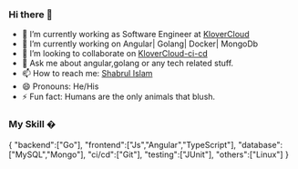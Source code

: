 ### Hi there 👋

- 🔭 I’m currently working as Software Engineer at <a href="https://klovercloud.com/" rel="nofollow">KloverCloud</a>
- 🌱 I’m currently working on Angular| Golang| Docker| MongoDb
- 👯 I’m looking to collaborate on <a href="https://github.com/klovercloud-ci-cd" rel="nofollow">KloverCloud-ci-cd</a>
- 💬 Ask me about angular,golang or any tech related stuff.
- 📫 How to reach me: <a href="https://www.linkedin.com/in/md-shabrul-islam-235baa194/" rel="nofollow">Shabrul Islam</a>
- 😄 Pronouns: He/His
- ⚡ Fun fact: Humans are the only animals that blush.


### My Skill �
{
  "backend":["Go"],
  "frontend":["Js","Angular","TypeScript"],
  "database":["MySQL","Mongo"],
  "ci/cd":["Git"],
  "testing":["JUnit"],
  "others":["Linux"]
}
